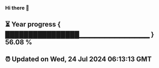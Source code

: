 ### Hi there 👋
⏳ Year progress { ████████████████▁▁▁▁▁▁▁▁▁▁▁▁▁▁ } 56.08 %
---
⏰ Updated on Wed, 24 Jul 2024 06:13:13 GMT
---
